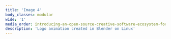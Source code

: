 ```yaml
---
title: 'Image 4'
body_classes: modular
wide: '1'
media_order: introducing-an-open-source-creative-software-ecosystem-for-professional-graphic-design-on-linux-part-2-5-sm.gif
description: 'Logo animation created in Blender on Linux'
---
```


